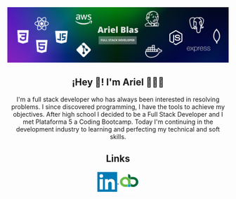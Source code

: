 <img src="https://github.com/ArielBlas/arielblas/blob/main/info/banner.png" />

<h2 align="center">¡Hey 👋! I'm Ariel 👨🏻‍💻</h2>

<p align="center">I'm a full stack developer who has always been interested in resolving problems. I since discovered programming, I have the tools to achieve my objectives. After high school I decided to be a Full Stack Developer and I met Plataforma 5 a Coding Bootcamp. Today I'm continuing in the development industry to learning and perfecting my technical and soft skills.</p>

<h2 align="center">Links</h2>

<p align="center">
  <a href="https://www.linkedin.com/in/arielblas" target="blank">
    <img align="center" src="https://github.com/ArielBlas/arielblas/blob/main/links/linkedin.png" height="45px" width="45px"  >
  </a>
  <a href="https://www.arielblas.com" target="blank">
    <img align="center" src="https://github.com/ArielBlas/arielblas/blob/main/links/web.png" height="45px" width="45px" />
  </a>
<p>
